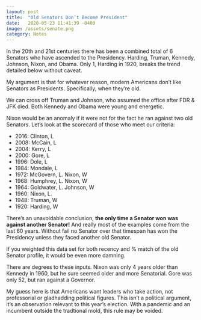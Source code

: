 ```yaml
---
layout: post
title:  "Old Senators Don’t Become President"
date:   2020-05-23 11:41:39 -0400
image: /assets/senate.png
category: Notes
---
```

In the 20th and 21st centuries there has been a combined total of 6 Senators who have ascended to the Presidency. Harding, Truman, Kennedy, Johnson, Nixon, and Obama. Only 1, Harding in 1920, breaks the trend detailed below without caveat. 

My argument is that for whatever reason, modern Americans don’t like Senators as Presidents. Specifically, when they’re old. 

We can cross off Truman and Johnson, who assumed the office after FDR & JFK died. Both Kennedy and Obama were young and energetic.

Nixon would be an anomaly if it were not for the fact he ran against two old Senators. Let’s look at the scorecard of those who meet our criteria: 

<ul>
	<li>2016: Clinton, L</li>
	<li>2008: McCain, L</li>
	<li>2004: Kerry, L</li>
	<li>2000: Gore, L</li>
	<li>1996: Dole, L</li>
	<li>1984: Mondale, L</li>
	<li>1972: McGovern, L. Nixon, W</li>
	<li>1968: Humphrey, L. Nixon, W</li>
	<li>1964: Goldwater, L. Johnson, W</li>
	<li>1960: Nixon, L.</li>
	<li>1948: Truman, W</li>
	<li>1920: Harding, W</li>
</ul>

There’s an unavoidable conclusion, **the only time a Senator won was against another Senator!** And really most of the examples come from the last 60 years. Without fail no Senator over that timespan has won the Presidency unless they faced another old Senator. 

If you weighted this data set for both recency and % match of the old  Senator profile, it would be even more damning. 

There are degrees to these inputs. Nixon was only 4 years older than Kennedy in 1960, but he sure seemed older and more Senatorial. Gore was only 52, but ran against a Governor. 

My guess here is that Americans want leaders who take action, not professorial or gladhadding political figures. This isn’t a political argument, it’s an observation relevant to this year’s election. With a pandemic and an incumbent outside the tradtional mold, this rule may be voided. 

